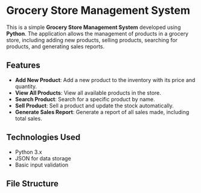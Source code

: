# Grocery Store Management System

This is a simple **Grocery Store Management System** developed using **Python**. The application allows the management of products in a grocery store, including adding new products, selling products, searching for products, and generating sales reports.

## Features

- **Add New Product**: Add a new product to the inventory with its price and quantity.
- **View All Products**: View all available products in the store.
- **Search Product**: Search for a specific product by name.
- **Sell Product**: Sell a product and update the stock automatically.
- **Generate Sales Report**: Generate a report of all sales made, including total sales.

## Technologies Used

- Python 3.x
- JSON for data storage
- Basic input validation

## File Structure

